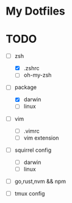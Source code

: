 # My Dotfiles

# TODO

- [ ] zsh
    - [x] .zshrc
    - [ ] oh-my-zsh
- [ ] package
    - [x] darwin
    - [ ] linux
- [ ] vim
    - [ ] .vimrc
    - [ ] vim extension
- [ ] squirrel config
    - [ ] darwin
    - [ ] linux
- [ ] go,rust,nvm && npm
- [ ] tmux config

